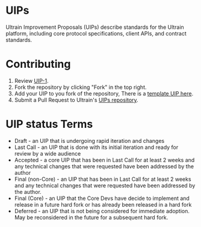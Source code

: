 # UIPs

Ultrain Improvement Proposals (UIPs) describe standards for the Ultrain platform, including core protocol specifications, client APIs, and contract standards.

# Contributing

1. Review [UIP-1](UIPS/UIP-1.md).
2. Fork the repository by clicking "Fork" in the top right.
3. Add your UIP to you fork of the repository, There is a [template UIP here](UIP-X.md).
4. Submit a Pull Request to Ultrain's [UIPs repository](https://github.com/ultrain-os/UIPs).

# UIP status Terms

* Draft - an UIP that is undergoing rapid iteration and changes
* Last Call - an UIP that is done with its initial iteration and ready for review by a wide audience
* Accepted - a core UIP that has been in Last Call for at least 2 weeks and any technical changes that were requested have been addressed by the author
* Final (non-Core) - an UIP that has been in Last Call for at least 2 weeks and any technical changes that were requested have been addressed by the author.
* Final (Core) - an UIP that the Core Devs have decide to implement and release in a future hard fork or has already been released in a hard fork
* Deferred - an UIP that is not being considered for immediate adoption. May be reconsidered in the future for a subsequent hard fork.